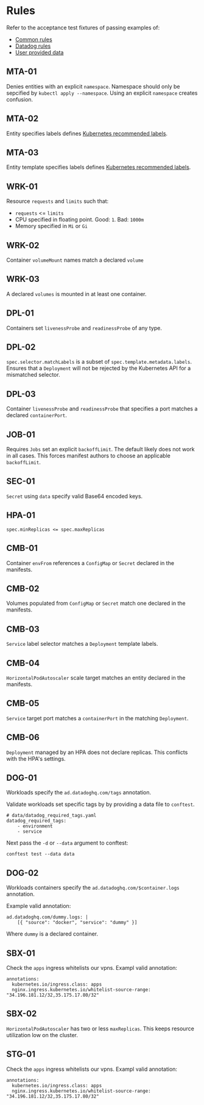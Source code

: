# Rules

Refer to the acceptance test fixtures of passing examples of:

- [Common rules](test/fixtures/pass)
- [Datadog rules](test/fixtures/datadog)
- [User provided data](test/fixtures/data)

## MTA-01

Denies entities with an explicit `namespace`. Namespace should only be
sepcified by `kubectl apply --namespace`. Using an explicit
`namespace` creates confusion.

## MTA-02

Entity specifies labels defines [Kubernetes recommended
labels][labels].

## MTA-03

Entity template specifies labels defines [Kubernetes recommended
labels][labels].

## WRK-01

Resource `requests` and `limits` such that:

- `requests` <= `limits`
- CPU specified in floating point. Good: `1`. Bad: `1000m`
- Memory specified in `Mi` or `Gi`

## WRK-02

Container `volumeMount` names match a declared `volume`

## WRK-03

A declared `volumes` is mounted in at least one container.

## DPL-01

Containers set `livenessProbe` and `readinessProbe` of any type.

## DPL-02

`spec.selector.matchLabels` is a subset of
`spec.template.metadata.labels`. Ensures that a `Deployment` will not
be rejected by the Kubernetes API for a mismatched selector.

## DPL-03

Container `livenessProbe` and `readinessProbe` that specifies a port
matches a declared `containerPort`.

## JOB-01

Requires `Jobs` set an explicit `backoffLimit`. The default likely
does not work in all cases. This forces manifest authors to choose an
applicable `backoffLimit`.

## SEC-01

`Secret` using `data` specify valid Base64 encoded keys.

## HPA-01

`spec.minReplicas <= spec.maxReplicas`

## CMB-01

Container `envFrom` references a `ConfigMap` or `Secret` declared in
the manifests.

## CMB-02

Volumes populated from `ConfigMap` or `Secret` match one declared in
the manifests.

## CMB-03

`Service` label selector matches a `Deployment` template labels.

## CMB-04

`HorizontalPodAutoscaler` scale target matches an entity declared in
the manifests.

## CMB-05

`Service` target port matches a `containerPort` in the matching
`Deployment`.

## CMB-06

`Deployment` managed by an HPA does not declare replicas. This
conflicts with the HPA's settings.

## DOG-01

Workloads specify the `ad.datadoghq.com/tags` annotation.

Validate workloads set specific tags by by providing a data file to
`conftest`.

```
# data/datadog_required_tags.yaml
datadog_required_tags:
	- environment
	- service
```

Next pass the `-d` or `--data` argument to conftest:

```
conftest test --data data
```

## DOG-02

Workloads containers specify the `ad.datadoghq.com/$container.logs` annotation.

Example valid annotation:

```
ad.datadoghq.com/dummy.logs: |
	[{ "source": "docker", "service": "dummy" }]
```

Where `dummy` is a declared container.

## SBX-01

Check the `apps` ingress whitelists our vpns. Exampl valid annotation:

```
annotations:
  kubernetes.io/ingress.class: apps
  nginx.ingress.kubernetes.io/whitelist-source-range: "34.196.181.12/32,35.175.17.80/32"
```

## SBX-02

`HorizontalPodAutoscaler` has two or less `maxReplicas`. This keeps
resource utilization low on the cluster.

## STG-01

Check the `apps` ingress whitelists our vpns. Exampl valid annotation:

```
annotations:
  kubernetes.io/ingress.class: apps
  nginx.ingress.kubernetes.io/whitelist-source-range: "34.196.181.12/32,35.175.17.80/32"
```

[labels]: https://kubernetes.io/docs/concepts/overview/working-with-objects/common-labels/#labels
